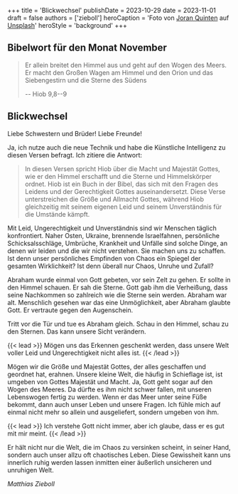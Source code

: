 +++
title = 'Blickwechsel'
publishDate = 2023-10-29 
date = 2023-11-01
draft = false
authors = ['zieboll']
heroCaption = 'Foto von [Joran Quinten](https://unsplash.com/@joranquinten?utm_content=creditCopyText) auf [Unsplash](https://unsplash.com/de/fotos/%EC%9D%80%ED%95%98%EC%88%98-%EC%B6%9C%EB%B0%9C-%EB%A0%88%EC%9D%BC-%EC%95%9E%EC%97%90-%EC%84%9C-%EC%9E%88%EB%8A%94-%EC%82%AC%EB%9E%8C-jbuGpAMvKXg?utm_content=creditCopyText)'
heroStyle = 'background'
+++

## Bibelwort für den Monat November

> Er allein breitet den Himmel aus und geht auf den Wogen
des Meers. Er macht den Großen Wagen am Himmel und
den Orion und das Siebengestirn und die Sterne des Südens
>
> -- Hiob 9,8--9

## Blickwechsel

Liebe Schwestern und Brüder! Liebe Freunde!

Ja, ich nutze auch die neue Technik und habe die Künstliche Intelligenz zu diesen Versen
befragt. Ich zitiere die Antwort:


> In diesen Versen spricht Hiob über die Macht und Majestät Gottes, wie er den Himmel
erschafft und die Sterne und Himmelskörper ordnet. Hiob ist ein Buch in der Bibel, das
sich mit den Fragen des Leidens und der Gerechtigkeit Gottes auseinandersetzt. Diese
Verse unterstreichen die Größe und Allmacht Gottes, während Hiob gleichzeitig mit
seinem eigenen Leid und seinem Unverständnis für die Umstände kämpft.

Mit Leid, Ungerechtigkeit und Unverständnis sind wir Menschen täglich konfrontiert.
Naher Osten, Ukraine, brennende Israelfahnen, persönliche Schicksalsschläge,
Umbrüche, Krankheit und Unfälle sind solche Dinge, an denen wir leiden und die wir
nicht verstehen.
Sie machen uns zu schaffen.
Ist denn unser persönliches Empfinden
von Chaos ein Spiegel der gesamten Wirklichkeit?
Ist denn überall nur Chaos, Unruhe und Zufall?

Abraham wurde einmal von Gott gebeten, vor sein Zelt zu gehen.
Er sollte in den Himmel schauen. Er sah die Sterne.
Gott gab ihm die Verheißung, dass seine
Nachkommen so zahlreich wie die Sterne sein werden. Abraham war alt.
Menschlich gesehen war das eine Unmöglichkeit, aber Abraham glaubte Gott.
Er vertraute gegen den Augenschein.

Tritt vor die Tür und tue es Abraham gleich.
Schau in den Himmel, schau zu den Sternen.
Das kann unsere Sicht verändern.

{{< lead >}}
Mögen uns das Erkennen geschenkt werden,
dass unsere Welt voller Leid und Ungerechtigkeit nicht alles ist.
{{< /lead >}}

Mögen wir die Größe und Majestät Gottes, der alles geschaffen und geordnet hat, erahnen.
Unsere kleine Welt, die häufig in Schieflage ist, ist umgeben von Gottes Majestät und Macht.
Ja, Gott geht sogar auf den Wogen des Meeres.
Da dürfte es ihm nicht schwer fallen, mit unseren Lebenswogen fertig zu werden.
Wenn er das Meer unter seine Füße bekommt, dann auch unser Leben und unsere Fragen.
Ich fühle mich auf einmal nicht mehr so allein und ausgeliefert, sondern umgeben von ihm.

{{< lead >}}
Ich verstehe Gott nicht immer, aber ich glaube,
dass er es gut mit mir meint.
{{< /lead >}}

Er hält nicht nur die Welt, die im Chaos zu versinken scheint, in seiner Hand, sondern
auch unser allzu oft chaotisches Leben.
Diese Gewissheit kann uns innerlich ruhig werden lassen inmitten einer äußerlich unsicheren und unruhigen Welt.

_Matthias Zieboll_